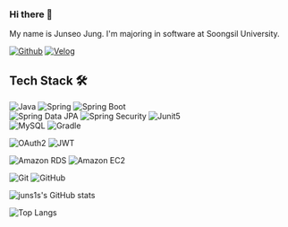### Hi there 👋
My name is Junseo Jung.
I'm majoring in software at Soongsil University.

[![Github](https://img.shields.io/badge/Github-181717?style=flat&logo=Github&logoColor=white)](https://github.com/juns1s)
[![Velog](https://img.shields.io/badge/Velog-20c997?style=flat&logo=Velog&logoColor=white)](https://velog.io/@juns1s)

## Tech Stack 🛠️

<!--1-->
![Java](https://img.shields.io/badge/Java-007396?style=flat&logo=OpenJDK&logoColor=white")
![Spring](https://img.shields.io/badge/Spring-31B025?style=flat&logo=spring&logoColor=white)
![Spring Boot](https://img.shields.io/badge/Spring%20Boot-6DB33F?style=flat&logo=Spring%20Boot&logoColor=white)<br/>
![Spring Data JPA](https://img.shields.io/badge/spring_data_jpa-6DB33F?style=flat&logo=Databricks&logoColor=black)
![Spring Security](https://img.shields.io/badge/Spring%20Security-6DB33F?style=flat&logo=springsecurity&logoColor=white)
![Junit5](https://img.shields.io/badge/Junit5-25A162?style=flat&logo=junit5&logoColor=orange)<br/>
![MySQL](https://img.shields.io/badge/MySQL-4479A1?style=flat&logo=mysql&logoColor=white) 
![Gradle](https://img.shields.io/badge/Gradle-02303A?style=flat&logo=Gradle&logoColor=white)

<!--2-->
![OAuth2](https://img.shields.io/badge/OAuth2-black?style=flat&logo=1password&logoColor=white)
![JWT](https://img.shields.io/badge/jwt-black?style=flat&logo=jsonwebtokens&logoColor=blue)<br/>

<!--3-->
![Amazon RDS](https://img.shields.io/badge/Amazon%20RDS-527FFF?style=flat&logo=amazonrds&logoColor=white)
![Amazon EC2](https://img.shields.io/badge/Amazon%20EC2-FF9900?style=flat&logo=amazonec2&logoColor=white)<br/>

<!--4-->
![Git](https://img.shields.io/badge/git-F05032?style=flat&logo=git&logoColor=white)
![GitHub](https://img.shields.io/badge/github-181717?style=flat&logo=github&logoColor=white)

![juns1s's GitHub stats](https://github-readme-stats.vercel.app/api?username=juns1s&show_icons=true&theme=dark)

![Top Langs](https://github-readme-stats.vercel.app/api/top-langs/?username=juns1s&layout=\compact&theme=dark)

